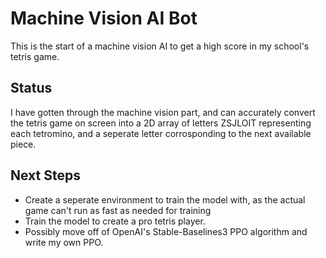 # Machine Vision AI Bot

This is the start of a machine vision AI to get a high score in my school's tetris game.


## Status

I have gotten through the machine vision part, and can accurately convert the tetris game on screen into a 2D array of letters ZSJLOIT representing each tetromino, and a seperate letter corrosponding to the next available piece.


## Next Steps

- Create a seperate environment to train the model with, as the actual game can't run as fast as needed for training
- Train the model to create a pro tetris player.
- Possibly move off of OpenAI's Stable-Baselines3 PPO algorithm and write my own PPO.
